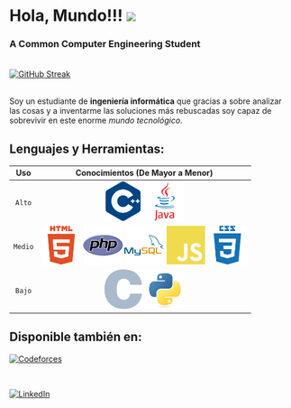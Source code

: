 #  Hola, Mundo!!!                                                    <img src="https://raw.githubusercontent.com/aemmadi/aemmadi/master/wave.gif" width="40">

### A Common Computer Engineering Student

</br>

<a href="https://git.io/streak-stats">
  <img align="center" src="https://streak-stats.demolab.com?user=AlexCoffing&theme=onedark-duo&locale=es&date_format=j%20M%5B%20Y%5D&hide_current_streak=true" alt="GitHub Streak"/>
</a>

</br>
</br>

Soy un estudiante de **ingeniería informática** que gracias a sobre analizar las cosas y a inventarme las soluciones más rebuscadas soy capaz de sobrevivir en este enorme *mundo tecnológico*.

## Lenguajes y Herramientas:

| Uso | Conocimientos (De Mayor a Menor) |
|     :---:      |     :---:      |
| `Alto` | <img src="https://github.com/devicons/devicon/blob/master/icons/cplusplus/cplusplus-plain.svg" width="70">  <img src="https://github.com/devicons/devicon/blob/master/icons/java/java-original-wordmark.svg" width="70">|
| `Medio` | <img src="https://github.com/devicons/devicon/raw/master/icons/html5/html5-plain-wordmark.svg" width="70">  <img src="https://github.com/devicons/devicon/blob/master/icons/php/php-original.svg" width="70">  <img src="https://github.com/devicons/devicon/blob/master/icons/mysql/mysql-original-wordmark.svg" width="70">  <img src="https://github.com/devicons/devicon/blob/master/icons/javascript/javascript-plain.svg" width="70">  <img src="https://github.com/devicons/devicon/blob/master/icons/css3/css3-plain-wordmark.svg" width="70">|
| `Bajo` |  <img src="https://github.com/devicons/devicon/blob/master/icons/c/c-original.svg" width="70">  <img src= "https://github.com/devicons/devicon/blob/master/icons/python/python-original.svg" width="70">|


## Disponible también en:

[![Codeforces](https://img.shields.io/badge/Codeforces-Alex_Coffing-445f9d?style=for-the-badge&logo=Codeforces&logoColor=white&labelColor=101010)](https://codeforces.com/profile/Alex_Coffing)

</br>

[![LinkedIn](https://img.shields.io/badge/linkedin-Alex-%230077B5.svg?style=for-the-badge&logo=linkedin&logoColor=white&labelColor=101010)](https://www.linkedin.com/in/alex-esp-ing/)

[github-overview-url]: https://github.com/AlexCoffing
